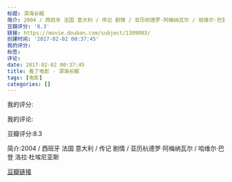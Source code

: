 ```yaml
---
标题: 深海长眠
简介: 2004 / 西班牙 法国 意大利 / 传记 剧情 / 亚历杭德罗·阿梅纳瓦尔 / 哈维尔·巴登 洛拉·杜埃尼亚斯
豆瓣评分: '8.3'
链接: https://movie.douban.com/subject/1309003/
创建时间: '2017-02-02 00:37:45'
我的评分:
标签:
评论:
date: 2017-02-02 00:37:45
title: 看了电影 - 深海长眠
tags: [电影]
categories: []
---
```


我的评分:

我的评论:

豆瓣评分:8.3

简介:2004 / 西班牙 法国 意大利 / 传记 剧情 / 亚历杭德罗·阿梅纳瓦尔 / 哈维尔·巴登 洛拉·杜埃尼亚斯

[豆瓣链接](https://movie.douban.com/subject/1309003/)

